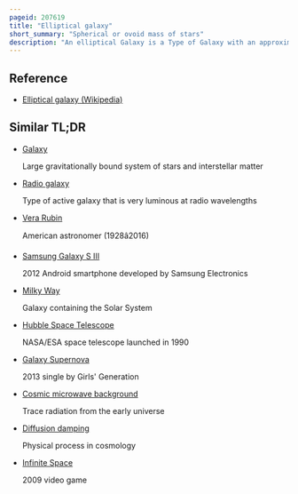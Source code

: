 ```yaml
---
pageid: 207619
title: "Elliptical galaxy"
short_summary: "Spherical or ovoid mass of stars"
description: "An elliptical Galaxy is a Type of Galaxy with an approximately ellipsoidal Shape and a smooth almost featureless Image. They are one of the four main Classes of Galaxies described by Edwin Hubble in his hubble Sequence and his 1936 Work the Realm of the Nebulae along with spiral and lenticular Galaxies. Elliptical Galaxies are, together with lenticular Galaxies with their large-scale Disks, and Es Galaxies with their intermediate Scale Disks, a Subset of the 'early-type' galaxy Population."
---
```


## Reference

- [Elliptical galaxy (Wikipedia)](https://en.wikipedia.org/?curid=207619)

## Similar TL;DR

- [Galaxy](/tldr/en/galaxy)

  Large gravitationally bound system of stars and interstellar matter

- [Radio galaxy](/tldr/en/radio-galaxy)

  Type of active galaxy that is very luminous at radio wavelengths

- [Vera Rubin](/tldr/en/vera-rubin)

  American astronomer (1928â2016)

- [Samsung Galaxy S III](/tldr/en/samsung-galaxy-s-iii)

  2012 Android smartphone developed by Samsung Electronics

- [Milky Way](/tldr/en/milky-way)

  Galaxy containing the Solar System

- [Hubble Space Telescope](/tldr/en/hubble-space-telescope)

  NASA/ESA space telescope launched in 1990

- [Galaxy Supernova](/tldr/en/galaxy-supernova)

  2013 single by Girls' Generation

- [Cosmic microwave background](/tldr/en/cosmic-microwave-background)

  Trace radiation from the early universe

- [Diffusion damping](/tldr/en/diffusion-damping)

  Physical process in cosmology

- [Infinite Space](/tldr/en/infinite-space)

  2009 video game
